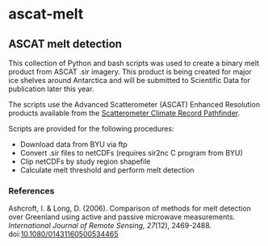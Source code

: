 # ascat-melt

## ASCAT melt detection

This collection of Python and bash scripts was used to create a binary melt product from ASCAT .sir imagery. This product is being created for major ice shelves around Antarctica and will be submitted to Scientific Data for publication later this year. 

The scripts use the Advanced Scatterometer (ASCAT) Enhanced Resolution products available from the [Scatterometer Climate Record Pathfinder](https://www.scp.byu.edu/).

Scripts are provided for the following procedures:
- Download data from BYU via ftp
- Convert .sir files to netCDFs (requires sir2nc C program from BYU)
- Clip netCDFs by study region shapefile
- Calculate melt threshold and perform melt detection


### References
Ashcroft, I. & Long, D. (2006). Comparison of methods for melt detection over Greenland using active and passive microwave measurements. *International Journal of Remote Sensing, 27*(12), 2469-2488. doi:[10.1080/01431160500534465](https://doi.org/10.1080/01431160500534465)
